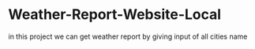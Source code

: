 # Weather-Report-Website-Local
in this project we can get weather report by giving input of all cities name
